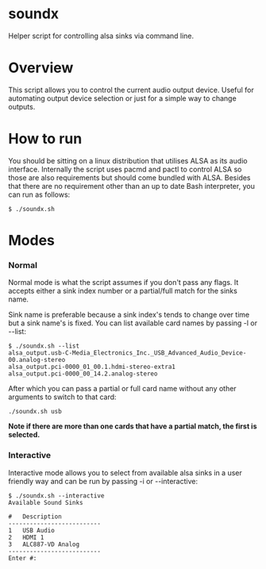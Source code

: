 # soundx
Helper script for controlling alsa sinks via command line. 

# Overview
This script allows you to control the current audio output device. Useful for automating output device selection or just for a simple way to change outputs.

# How to run
You should be sitting on a linux distribution that utilises ALSA as its audio interface. Internally the script uses pacmd and pactl to control ALSA so those are also requirements but should come bundled with ALSA. Besides that there are no requirement other than an up to date Bash interpreter, you can run as follows:

```console
$ ./soundx.sh
````

# Modes
### Normal
Normal mode is what the script assumes if you don't pass any flags. It accepts either a sink index number or a partial/full match for the sinks name. 

Sink name is preferable because a sink index's tends to change over time but a sink name's is fixed. You can list available card names by passing -l or --list:
```console
$ ./soundx.sh --list
alsa_output.usb-C-Media_Electronics_Inc._USB_Advanced_Audio_Device-00.analog-stereo
alsa_output.pci-0000_01_00.1.hdmi-stereo-extra1
alsa_output.pci-0000_00_14.2.analog-stereo
```
After which you can pass a partial or full card name without any other arguments to switch to that card:
```console
./soundx.sh usb
```
**Note if there are more than one cards that have a partial match, the first is selected.**
### Interactive
Interactive mode allows you to select from available alsa sinks in a user friendly way and can be run by passing -i or --interactive:
```console
$ ./soundx.sh --interactive
Available Sound Sinks

#	Description
--------------------------
1	USB Audio         
2	HDMI 1            
3	ALC887-VD Analog  
--------------------------
Enter #: 
```
